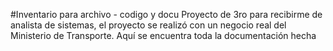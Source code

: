 #Inventario para archivo - codigo y docu
Proyecto de 3ro para recibirme de analista de sistemas, el proyecto se realizó con un negocio real del Ministerio de Transporte.
Aquí se encuentra toda la documentación hecha
